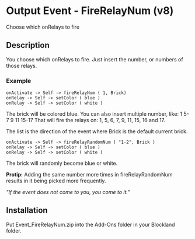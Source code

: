 # Output Event - FireRelayNum (v8)
Choose which onRelays to fire

## Description
You choose which onRelays to fire. Just insert the number, or numbers of those relays.

### Example

```
onActivate -> Self -> fireRelayNum ( 1, Brick)
onRelay -> Self -> setColor ( blue )
onRelay -> Self -> setColor ( white )
```

The brick will be colored blue.
You can also insert multiple number, like: 1 5-7 9 11 15-17
That will fire the relays on: 1, 5, 6, 7, 9, 11, 15, 16 and 17.

The list is the direction of the event where Brick is the default current brick.

```
onActivate -> Self -> fireRelayRandomNum ( "1-2", Brick )
onRelay -> Self -> setColor ( blue )
onRelay -> Self -> setColor ( white )
```

The brick will randomly become blue or white.

**Protip:** Adding the same number more times in fireRelayRandomNum results in it being picked more frequently.

*"If the event does not come to you, you come to it."*

## Installation
Put Event_FireRelayNum.zip into the Add-Ons folder in your Blockland folder.